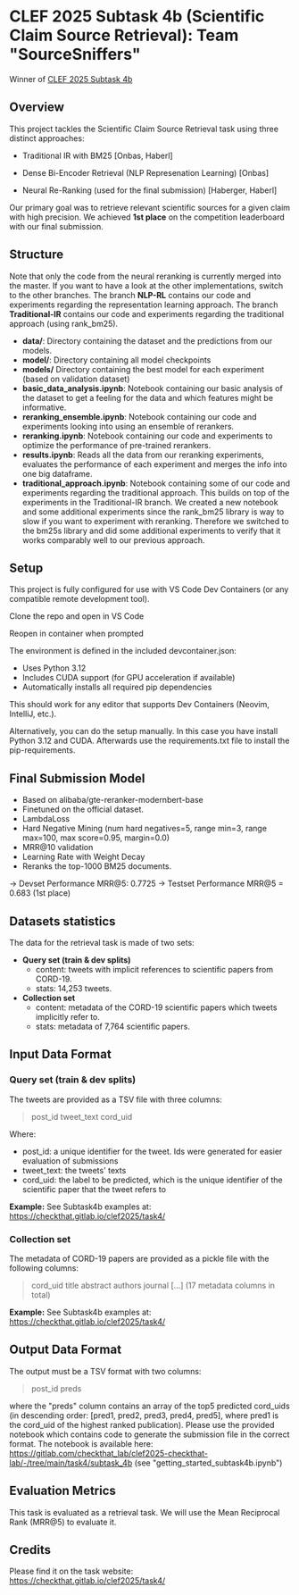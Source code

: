 # CLEF 2025 Subtask 4b (Scientific Claim Source Retrieval): Team "SourceSniffers"
Winner of [CLEF 2025 Subtask 4b](https://checkthat.gitlab.io/clef2025/task4/)

## Overview 

This project tackles the Scientific Claim Source Retrieval task using three distinct approaches:

- Traditional IR with BM25 [Onbas, Haberl]

- Dense Bi-Encoder Retrieval (NLP Represenation Learning) [Onbas]

- Neural Re-Ranking (used for the final submission) [Haberger, Haberl]

Our primary goal was to retrieve relevant scientific sources for a given claim with high precision. We achieved **1st place** on the competition leaderboard with our final submission.

## Structure

Note that only the code from the neural reranking is currently merged into the master. If you want to have a look at the other implementations, switch to the other branches.
The branch **NLP-RL** contains our code and experiments regarding the representation learning approach. The branch **Traditional-IR** contains our code and experiments regarding the traditional approach (using rank_bm25).

- **data/**: Directory containing the dataset and the predictions from our models.
- **model/**: Directory containing all model checkpoints
- **models/** Directory containing the best model for each experiment (based on validation dataset)
- **basic_data_analysis.ipynb**: Notebook containing our basic analysis of the dataset to get a feeling for the data and which features might be informative.
- **reranking_ensemble.ipynb**: Notebook containing our code and experiments looking into using an ensemble of rerankers.
- **reranking.ipynb**: Notebook containing our code and experiments to optimize the performance of pre-trained rerankers.
- **results.ipynb**: Reads all the data from our reranking experiments, evaluates the performance of each experiment and merges the info into one big dataframe.
- **traditional_approach.ipynb**: Notebook containing some of our code and experiments regarding the traditional approach. This builds on top of the experiments in the Traditional-IR branch. We created a new notebook and some additional experiments since the rank_bm25 library is way to slow if you want to experiment with reranking. Therefore we switched to the bm25s library and did some additional experiments to verify that it works comparably well to our previous approach.

## Setup
This project is fully configured for use with VS Code Dev Containers (or any compatible remote development tool). 

Clone the repo and open in VS Code

Reopen in container when prompted

The environment is defined in the included devcontainer.json:

- Uses Python 3.12
- Includes CUDA support (for GPU acceleration if available)
- Automatically installs all required pip dependencies

This should work for any editor that supports Dev Containers (Neovim, IntelliJ, etc.).

Alternatively, you can do the setup manually. In this case you have install Python 3.12 and CUDA. Afterwards use the requirements.txt file to install the pip-requirements.

## Final Submission Model
- Based on alibaba/gte-reranker-modernbert-base
- Finetuned on the official dataset.
- LambdaLoss
- Hard Negative Mining (num hard negatives=5, range min=3, range max=100, max score=0.95, margin=0.0)
- MRR@10 validation
- Learning Rate with Weight Decay
- Reranks the top-1000 BM25 documents.

→ Devset Performance MRR@5: 0.7725
→ Testset Performance MRR@5 = 0.683 (1st place)



## Datasets statistics
The data for the retrieval task is made of two sets:
* **Query set (train & dev splits)**
  * content: tweets with implicit references to scientific papers from CORD-19.
  * stats: 14,253 tweets.
* **Collection set**
  * content: metadata of the CORD-19 scientific papers which tweets implicitly refer to.
  * stats: metadata of 7,764 scientific papers.

## Input Data Format
### Query set (train & dev splits)

The tweets are provided as a TSV file with three columns:
> post_id <TAB> tweet_text <TAB> cord_uid

Where: <br>
* post_id: a unique identifier for the tweet. Ids were generated for easier evaluation of submissions
* tweet_text: the tweets' texts
* cord_uid: the label to be predicted, which is the unique identifier of the scientific paper that the tweet refers to

**Example:**
See Subtask4b examples at: https://checkthat.gitlab.io/clef2025/task4/

### Collection set
The metadata of CORD-19 papers are provided as a pickle file with the following columns:

> cord_uid <TAB> title <TAB> abstract <TAB> authors <TAB> journal <TAB> [...] (17 metadata columns in total)

**Example:**
See Subtask4b examples at: https://checkthat.gitlab.io/clef2025/task4/

## Output Data Format

The output must be a TSV format with two columns: 
> post_id <TAB> preds

where the "preds" column contains an array of the top5 predicted cord_uids (in descending order: [pred1, pred2, pred3, pred4, pred5], where pred1 is the cord_uid of the highest ranked publication). Please use the provided notebook which contains code to generate the submission file in the correct format. The notebook is available here: https://gitlab.com/checkthat_lab/clef2025-checkthat-lab/-/tree/main/task4/subtask_4b (see "getting_started_subtask4b.ipynb")

## Evaluation Metrics

This task is evaluated as a retrieval task. We will use the Mean Reciprocal Rank (MRR@5) to evaluate it. 

## Credits
Please find it on the task website: https://checkthat.gitlab.io/clef2025/task4/
